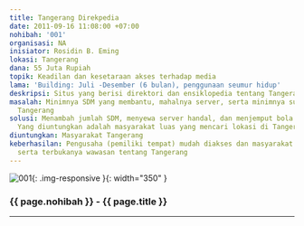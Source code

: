 ```yaml
---
title: Tangerang Direkpedia
date: 2011-09-16 11:08:00 +07:00
nohibah: '001'
organisasi: NA
inisiator: Rosidin B. Eming
lokasi: Tangerang
dana: 55 Juta Rupiah
topik: Keadilan dan kesetaraan akses terhadap media
lama: 'Building: Juli -Desember (6 bulan), penggunaan seumur hidup'
deskripsi: Situs yang berisi direktori dan ensiklopedia tentang Tangerang
masalah: Minimnya SDM yang membantu, mahalnya server, serta minimnya sumber data mengenai
  Tangerang
solusi: Menambah jumlah SDM, menyewa server handal, dan menjemput bola sumber data.
  Yang diuntungkan adalah masyarakat luas yang mencari lokasi di Tangerang
diuntungkan: Masyarakat Tangerang
keberhasilan: Pengusaha (pemiliki tempat) mudah diakses dan masyarakat mudah mengakses,
  serta terbukanya wawasan tentang Tangerang
---
```


![001](/static/img/hibahcmb/001.png){: .img-responsive }{: width="350" }

### {{ page.nohibah }} - {{ page.title }}

---
